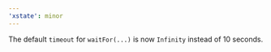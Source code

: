 ```yaml
---
'xstate': minor
---
```


The default `timeout` for `waitFor(...)` is now `Infinity` instead of 10 seconds.
